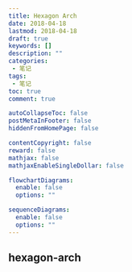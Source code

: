 ```yaml
---
title: Hexagon Arch
date: 2018-04-18
lastmod: 2018-04-18
draft: true
keywords: []
description: ""
categories:
 - 笔记
tags:
 - 笔记
toc: true
comment: true

autoCollapseToc: false
postMetaInFooter: false
hiddenFromHomePage: false

contentCopyright: false
reward: false
mathjax: false
mathjaxEnableSingleDollar: false

flowchartDiagrams:
  enable: false
  options: ""

sequenceDiagrams: 
  enable: false
  options: ""
---
```


## hexagon-arch
